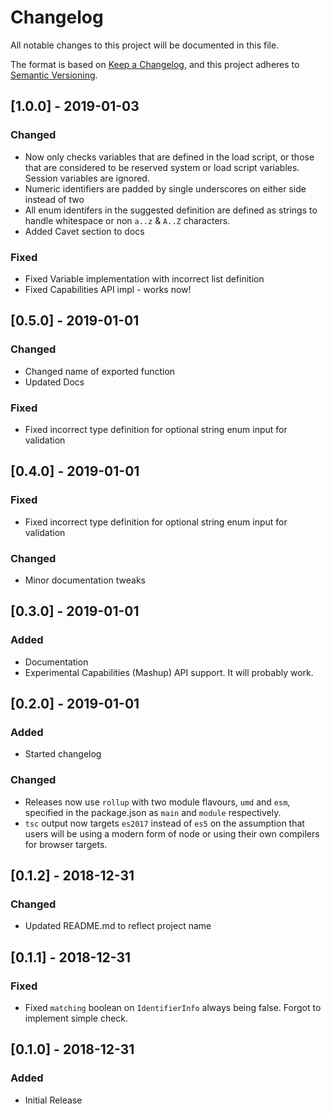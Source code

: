 # Changelog

All notable changes to this project will be documented in this file.

The format is based on [Keep a Changelog](https://keepachangelog.com/en/1.0.0/),
and this project adheres to
[Semantic Versioning](https://semver.org/spec/v2.0.0.html).

## [1.0.0] - 2019-01-03

### Changed

-   Now only checks variables that are defined in the load script, or those that
    are considered to be reserved system or load script variables. Session
    variables are ignored.
-   Numeric identifiers are padded by single underscores on either side instead
    of two
-   All enum identifers in the suggested definition are defined as strings to
    handle whitespace or non `a..z` & `A..Z` characters.
-   Added Cavet section to docs

### Fixed

-   Fixed Variable implementation with incorrect list definition
-   Fixed Capabilities API impl - works now!

## [0.5.0] - 2019-01-01

### Changed

-   Changed name of exported function
-   Updated Docs

### Fixed

-   Fixed incorrect type definition for optional string enum input for
    validation

## [0.4.0] - 2019-01-01

### Fixed

-   Fixed incorrect type definition for optional string enum input for
    validation

### Changed

-   Minor documentation tweaks

## [0.3.0] - 2019-01-01

### Added

-   Documentation
-   Experimental Capabilities (Mashup) API support. It will probably work.

## [0.2.0] - 2019-01-01

### Added

-   Started changelog

### Changed

-   Releases now use `rollup` with two module flavours, `umd` and `esm`,
    specified in the package.json as `main` and `module` respectively.
-   `tsc` output now targets `es2017` instead of `es5` on the assumption that
    users will be using a modern form of node or using their own compilers for
    browser targets.

## [0.1.2] - 2018-12-31

### Changed

-   Updated README.md to reflect project name

## [0.1.1] - 2018-12-31

### Fixed

-   Fixed `matching` boolean on `IdentifierInfo` always being false. Forgot to
    implement simple check.

## [0.1.0] - 2018-12-31

### Added

-   Initial Release
